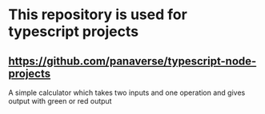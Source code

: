 # This repository is used for typescript projects
## https://github.com/panaverse/typescript-node-projects

A simple calculator which takes two inputs and one operation and gives output with green or red output